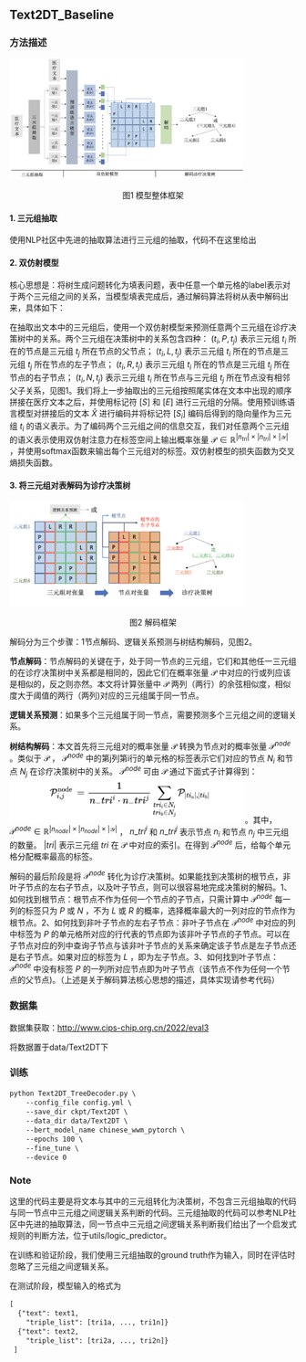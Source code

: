 ## Text2DT_Baseline

### 方法描述

<img src="image/frame.png" style="zoom:40%;" />

<p align="center"> 图1 模型整体框架 </p>

#### 1. 三元组抽取

使用NLP社区中先进的抽取算法进行三元组的抽取，代码不在这里给出

#### 2. 双仿射模型

核心思想是：将树生成问题转化为填表问题，表中任意一个单元格的label表示对于两个三元组之间的关系，当模型填表完成后，通过解码算法将树从表中解码出来，具体如下：

在抽取出文本中的三元组后，使用一个双仿射模型来预测任意两个三元组在诊疗决策树中的关系。两个三元组在决策树中的关系包含四种： $(t_i,P,t_j)$ 表示三元组 $t_i$ 所在的节点是三元组 $t_j$ 所在节点的父节点； $(t_i,L,t_j)$ 表示三元组 $t_i$ 所在的节点是三元组 $t_j$ 所在节点的左子节点； $(t_i,R,t_j)$ 表示三元组 $t_i$ 所在的节点是三元组 $t_j$ 所在节点的右子节点； $(t_i,N,t_j)$ 表示三元组 $t_i$ 所在节点与三元组 $t_j$ 所在节点没有相邻父子关系，见图1。我们将上一步抽取出的三元组按照尾实体在文本中出现的顺序拼接在医疗文本之后，并使用标记符  $[S]$ 和 $[E]$  进行三元组的分隔。使用预训练语言模型对拼接后的文本 $\hat{X}$ 进行编码并将标记符 $[S_i]$ 编码后得到的隐向量作为三元组 $t_i$ 的语义表示。为了编码两个三元组之间的信息交互，我们对任意两个三元组的语义表示使用双仿射注意力在标签空间上输出概率张量 $\mathcal{P} \in \mathbb{R}^{|n_{tri}| \times|n_{tri}| \times|\mathcal{Y}|}$ ，并使用softmax函数来输出每个三元组对的标签。双仿射模型的损失函数为交叉熵损失函数。

#### 3. 将三元组对表解码为诊疗决策树

<img src="image/decoder.png" style="zoom:40%;" />

<p align="center"> 图2 解码框架 </p>

解码分为三个步骤：1节点解码、逻辑关系预测与树结构解码，见图2。

 __节点解码__：节点解码的关键在于，处于同一节点的三元组，它们和其他任一三元组的在诊疗决策树中关系都是相同的，因此它们在概率张量 $\mathcal{P}$ 中对应的行或列应该是相似的，反之则亦然。本文将计算张量中 $\mathcal{P}$ 两列（两行）的余弦相似度，相似度大于阈值的两行（两列)对应的三元组属于同一节点。

 __逻辑关系预测__：如果多个三元组属于同一节点，需要预测多个三元组之间的逻辑关系。

 __树结构解码__：本文首先将三元组对的概率张量 $\mathcal{P}$ 转换为节点对的概率张量 $\mathcal{P}^{node}$ 。类似于 $\mathcal{P}$ ， $\mathcal{P}^{node}$ 中的第j列第i行的单元格的标签表示它们对应的节点 $N_i$ 和节点 $N_j$ 在诊疗决策树中的关系。 $\mathcal{P}^{node}$ 可由 $\mathcal{P}$ 通过下面式子计算得到：<img src="image/formula.png" style="zoom:40%;" /> 。其中，$\mathcal{P}^{node} \in \mathbb{R}^{|n_{node}| \times|n_{node}| \times|\mathcal{Y}|}$ ， $n\_{tri}^{i}$ 和 $n\_{tri}^{j}$ 表示节点 $n_i$ 和节点 $n_j$ 中三元组的数量。 $|tri|$ 表示三元组 $tri$  在 $\mathcal{P}$ 中对应的索引。在得到 $\mathcal{P}^{node}$ 后，给每个单元格分配概率最高的标签。

解码的最后阶段是将 $\mathcal{P}^{node}$ 转化为诊疗决策树。如果能找到决策树的根节点，非叶子节点的左右子节点，以及叶子节点，则可以很容易地完成决策树的解码。1、如何找到根节点：根节点不作为任何一个节点的子节点，只需计算中 $\mathcal{P}^{node}$ 每一列的标签只为 $P$ 或 $N$ ，不为 $L$ 或 $R$ 的概率，选择概率最大的一列对应的节点作为根节点。2、如何找到非叶子节点的左右子节点：非叶子节点在 $\mathcal{P}^{node}$ 中对应的列中标签为 $P$ 的单元格所对应的行代表的节点即为该非叶子节点的子节点。可以在子节点对应的列中查询子节点与该非叶子节点的关系来确定该子节点是左子节点还是右子节点。如果对应的标签为 $L$ ，即为左子节点。3、如何找到叶子节点： $\mathcal{P}^{node}$ 中没有标签 $P$ 的一列所对应节点即为叶子节点（该节点不作为任何一个节点的父节点)。（上述是关于解码算法核心思想的描述，具体实现请参考代码）

### 数据集

数据集获取：http://www.cips-chip.org.cn/2022/eval3

将数据置于data/Text2DT下

### 训练

```
python Text2DT_TreeDecoder.py \
    --config_file config.yml \
    --save_dir ckpt/Text2DT \
    --data_dir data/Text2DT \
    --bert_model_name chinese_wwm_pytorch \
    --epochs 100 \
    --fine_tune \
    --device 0
```

### Note

这里的代码主要是将文本与其中的三元组转化为决策树，不包含三元组抽取的代码与同一节点中三元组之间逻辑关系判断的代码。三元组抽取的代码可以参考NLP社区中先进的抽取算法，同一节点中三元组之间逻辑关系判断我们给出了一个启发式规则的判断方法，位于utils/logic_predictor。

在训练和验证阶段，我们使用三元组抽取的ground truth作为输入，同时在评估时忽略了三元组之间逻辑关系。

在测试阶段，模型输入的格式为

```
[
  {"text": text1,
    "triple_list": [tri1a, ..., tri1n]}
  {"text": text2,
    "triple_list": [tri2a, ..., tri2n]}
 ]
```

